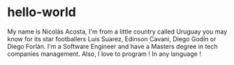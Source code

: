 # hello-world
My name is Nicolás Acosta, I'm from a little country called Uruguay you may know for its star footballers Luis Suarez, Edinson Cavani, Diego Godín or Diego Forlán. I'm a Software Engineer and have a Masters degree in tech companies management. Also, I love to program ! In any language !
